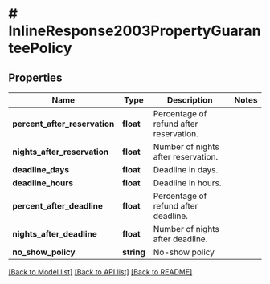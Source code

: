 # # InlineResponse2003PropertyGuaranteePolicy

## Properties

Name | Type | Description | Notes
------------ | ------------- | ------------- | -------------
**percent_after_reservation** | **float** | Percentage of refund after reservation. |
**nights_after_reservation** | **float** | Number of nights after reservation. |
**deadline_days** | **float** | Deadline in days. |
**deadline_hours** | **float** | Deadline in hours. |
**percent_after_deadline** | **float** | Percentage of refund after deadline. |
**nights_after_deadline** | **float** | Number of nights after deadline. |
**no_show_policy** | **string** | No-show policy |

[[Back to Model list]](../../README.md#models) [[Back to API list]](../../README.md#endpoints) [[Back to README]](../../README.md)
